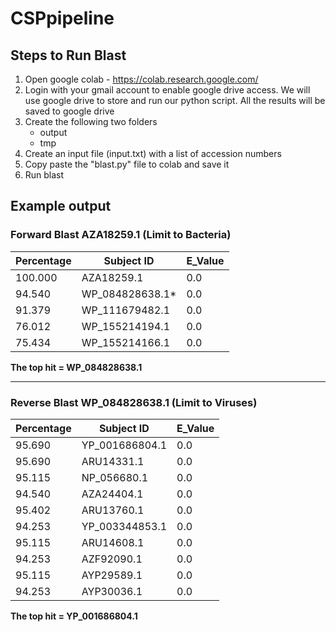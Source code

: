 # CSPpipeline

## Steps to Run Blast
1. Open google colab - https://colab.research.google.com/
2. Login with your gmail account to enable google drive access. We will use google drive to store and run our python script. All the results will be saved to google drive
3. Create the following two folders
    - output
    - tmp
4. Create an input file (input.txt) with a list of accession numbers
5. Copy paste the "blast.py" file to colab and save it
6. Run blast

## Example output
### Forward Blast AZA18259.1 (Limit to Bacteria)
| Percentage | Subject ID |E_Value|
|--|--|--|
100.000| AZA18259.1| 0.0|
94.540| WP_084828638.1*| 0.0|
91.379| WP_111679482.1| 0.0|
76.012| WP_155214194.1| 0.0|
75.434| WP_155214166.1| 0.0|
**The top hit = WP_084828638.1**

---------------------------------------
### Reverse Blast WP_084828638.1 (Limit to Viruses)
| Percentage | Subject ID |E_Value|
|--|--|--|
95.690|YP_001686804.1|0.0|
95.690|ARU14331.1|0.0|
95.115|NP_056680.1|0.0|
94.540|AZA24404.1|0.0|
95.402|ARU13760.1|0.0|
94.253|YP_003344853.1|0.0|
95.115|ARU14608.1|0.0|
94.253|AZF92090.1|0.0|
95.115|AYP29589.1|0.0|
94.253|AYP30036.1|0.0|
**The top hit =  YP_001686804.1**